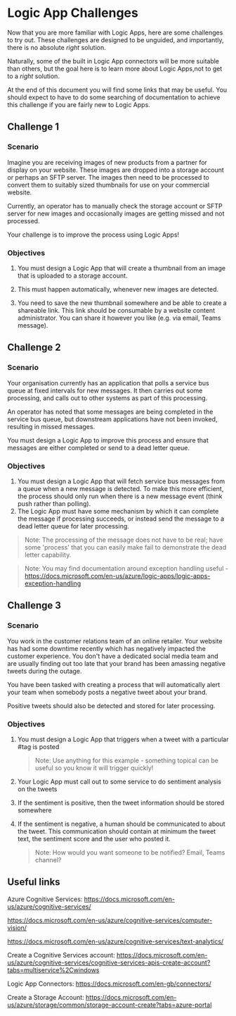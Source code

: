 # Logic App Challenges

Now that you are more familiar with Logic Apps, here are some challenges to try out.  These challenges are designed to be unguided, and importantly, there is no absolute *right* solution.

Naturally, some of the built in Logic App connectors will be more suitable than others, but the goal here is to learn more about Logic Apps,not to get to a *right* solution. 

At the end of this document you will find some links that may be useful. You should expect to have to do some searching of documentation to achieve this challenge if you are fairly new to Logic Apps.


## Challenge 1

### Scenario

Imagine you are receiving images of new products from a partner for display on your website. These images are dropped into a storage account or perhaps an SFTP server. The images then need to be processed to convert them to suitably sized thumbnails for use on your commercial website.

Currently, an operator has to manually check the storage account or SFTP server for new images and occasionally images are getting missed and not processed.

Your challenge is to improve the process using Logic Apps!



### Objectives

1. You must design a Logic App that will create a thumbnail from an image that is uploaded to a storage account.

1. This must happen automatically, whenever new images are detected. 

1. You need to save the new thumbnail somewhere and be able to create a shareable link. This link should be consumable by a website content administrator. You can share it however you like (e.g. via email, Teams message).



## Challenge 2


### Scenario

Your organisation currently has an application that polls a service bus queue at fixed intervals for new messages.  It then carries out some processing, and calls out to other systems as part of this processing.

An operator has noted that some messages are being completed in the service bus queue, but downstream applications have not been invoked, resulting in missed messages. 

You must design a Logic App to improve this process and ensure that messages are either completed or send to a dead letter queue.

### Objectives

1. You must design a Logic App that will fetch service bus messages from a queue when a new message is detected. To make this more efficient, the process should only run when there is a new message event (think push rather than polling).
1. The Logic App must have some mechanism by which it can complete the message if processing succeeds, or instead send the message to a dead letter queue for later processing. 

>Note: The processing of the message does not have to be real; have some 'process' that you can easily make fail to demonstrate the dead letter capability. 

>Note: You may find documentation around exception handling useful - https://docs.microsoft.com/en-us/azure/logic-apps/logic-apps-exception-handling


## Challenge 3

### Scenario

You work in the customer relations team of an online retailer.  Your website has had some downtime recently which has negatively impacted the customer experience. You don't have a dedicated social media team and are usually finding out too late that your brand has been amassing negative tweets during the outage.  

You have been tasked with creating a process that will automatically alert your team when somebody posts a negative tweet about your brand. 

Positive tweets should also be detected and stored for later processing. 

### Objectives

1. You must design a Logic App that triggers when a tweet with a particular #tag is posted 

    >Note: Use anything for this example - something topical can be useful so you know it will trigger quickly!

1. Your Logic App must call out to some service to do sentiment analysis on the tweets

1. If the sentiment is positive, then the tweet information should be stored somewhere

1. If the sentiment is negative, a human should be communicated to about the tweet. This communication should contain at minimum the tweet text, the sentiment score and the user who posted it.   

    >Note: How would you want someone to be notified? Email, Teams channel? 


## Useful links

Azure Cognitive Services:
https://docs.microsoft.com/en-us/azure/cognitive-services/

https://docs.microsoft.com/en-us/azure/cognitive-services/computer-vision/

https://docs.microsoft.com/en-us/azure/cognitive-services/text-analytics/

Create a Cognitive Services account:
https://docs.microsoft.com/en-us/azure/cognitive-services/cognitive-services-apis-create-account?tabs=multiservice%2Cwindows

Logic App Connectors:
https://docs.microsoft.com/en-gb/connectors/

Create a Storage Account:
https://docs.microsoft.com/en-us/azure/storage/common/storage-account-create?tabs=azure-portal